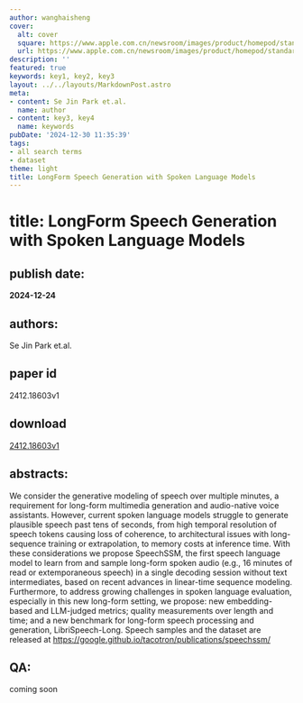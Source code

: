 ```yaml
---
author: wanghaisheng
cover:
  alt: cover
  square: https://www.apple.com.cn/newsroom/images/product/homepod/standard/Apple-HomePod-hero-230118_big.jpg.large_2x.jpg
  url: https://www.apple.com.cn/newsroom/images/product/homepod/standard/Apple-HomePod-hero-230118_big.jpg.large_2x.jpg
description: ''
featured: true
keywords: key1, key2, key3
layout: ../../layouts/MarkdownPost.astro
meta:
- content: Se Jin Park et.al.
  name: author
- content: key3, key4
  name: keywords
pubDate: '2024-12-30 11:35:39'
tags:
- all search terms
- dataset
theme: light
title: LongForm Speech Generation with Spoken Language Models
---
```


# title: LongForm Speech Generation with Spoken Language Models 
## publish date: 
**2024-12-24** 
## authors: 
  Se Jin Park et.al. 
## paper id
2412.18603v1
## download
[2412.18603v1](http://arxiv.org/abs/2412.18603v1)
## abstracts:
We consider the generative modeling of speech over multiple minutes, a requirement for long-form multimedia generation and audio-native voice assistants. However, current spoken language models struggle to generate plausible speech past tens of seconds, from high temporal resolution of speech tokens causing loss of coherence, to architectural issues with long-sequence training or extrapolation, to memory costs at inference time. With these considerations we propose SpeechSSM, the first speech language model to learn from and sample long-form spoken audio (e.g., 16 minutes of read or extemporaneous speech) in a single decoding session without text intermediates, based on recent advances in linear-time sequence modeling. Furthermore, to address growing challenges in spoken language evaluation, especially in this new long-form setting, we propose: new embedding-based and LLM-judged metrics; quality measurements over length and time; and a new benchmark for long-form speech processing and generation, LibriSpeech-Long. Speech samples and the dataset are released at https://google.github.io/tacotron/publications/speechssm/
## QA:
coming soon
